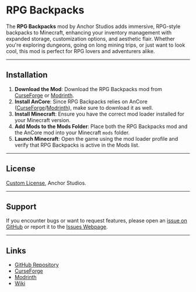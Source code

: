 # RPG Backpacks

The **RPG Backpacks** mod by Anchor Studios adds immersive, RPG-style backpacks to Minecraft, enhancing your inventory management with expanded storage, customization options, and aesthetic flair. Whether you're exploring dungeons, going on long mining trips, or just want to look cool, this mod is perfect for RPG lovers and adventurers alike.

---

## Installation

1. **Download the Mod**: Download the RPG Backpacks mod from [CurseForge](https://www.curseforge.com/minecraft/mc-mods/rpg-backpacks/files/) or [Modrinth](https://modrinth.com/mod/rpg-backpacks/versions).
2. **Install AnCore**: Since RPG Backpacks relies on AnCore ([CurseForge](https://www.curseforge.com/minecraft/mc-mods/ancore/files/)/[Modrinth](https://modrinth.com/mod/ancore/versions)), make sure to download it as well.
3. **Install Minecraft**: Ensure you have the correct mod loader installed for your Minecraft version.
4. **Add Mods to the Mods Folder**: Place both the RPG Backpacks mod and the AnCore mod into your Minecraft `mods` folder.
5. **Launch Minecraft**: Open the game using the mod loader profile and verify that RPG Backpacks is active in the Mods list.

---

## License

[Custom License](https://raw.githubusercontent.com/Anchor-Studios/RPG-Backpacks/refs/heads/main/LICENSE.txt), Anchor Studios.

---

## Support

If you encounter bugs or want to request features, please open an [issue on GitHub](https://github.com/Anchor-Studios/RPG-Backpacks/issues/new) or report it to the [Issues Webpage](https://www.anchorstudios.site/issues).

---

## Links

- [GitHub Repository](https://github.com/Anchor-Studios/RPG-Backpacks/)
- [CurseForge](https://www.curseforge.com/minecraft/mc-mods/rpg-backpacks)
- [Modrinth](https://modrinth.com/mod/rpg-backpacks)
- [Wiki](https://www.anchorstudios.site/wiki/rpg-backpacks)
